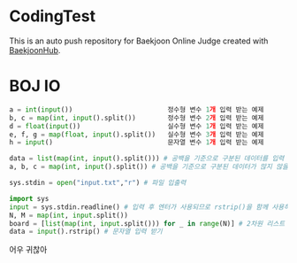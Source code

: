 # CodingTest
This is an auto push repository for Baekjoon Online Judge created with [BaekjoonHub](https://github.com/BaekjoonHub/BaekjoonHub).


# BOJ IO

```python
a = int(input())                        정수형 변수 1개 입력 받는 예제
b, c = map(int, input().split())        정수형 변수 2개 입력 받는 예제 
d = float(input())                      실수형 변수 1개 입력 받는 예제
e, f, g = map(float, input().split())   실수형 변수 3개 입력 받는 예제
h = input()                             문자열 변수 1개 입력 받는 예제

data = list(map(int, input().split())) # 공백을 기준으로 구분된 데이터를 입력 받을 때
a, b, c = map(int, input().split()) # 공백을 기준으로 구분된 데이터가 많지 않을 때

sys.stdin = open("input.txt","r") # 파일 입출력

import sys
input = sys.stdin.readline() # 입력 후 엔터가 사용되므로 rstrip()을 함께 사용하기
N, M = map(int, input.split()) 
board = [list(map(int, input.split())) for _ in range(N)] # 2차원 리스트 입력 받기
data = input().rstrip() # 문자열 입력 받기
```

어우 귀찮아
